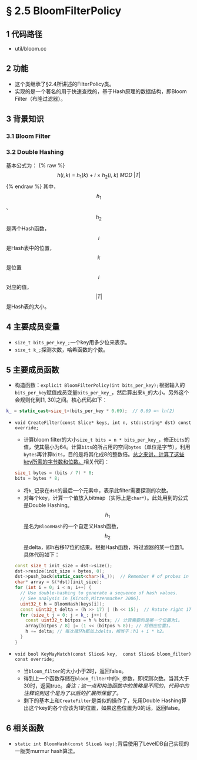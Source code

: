 # § 2.5 BloomFilterPolicy

## 1 代码路径

* util/bloom.cc

## 2 功能

* 这个类继承了§2.4所讲述的FilterPolicy类。
* 实现的是一个著名的用于快速查找的，基于Hash原理的数据结构，即Bloom Filter（布隆过滤器）。

## 3 背景知识

### 3.1 Bloom Filter

### 3.2 Double Hashing

基本公式为：
{% raw %}
$$
h(i, k)\ =\ h_1(k)\ +\ i\ \times\ h_2(i,\ k)\ MOD\ |T|
$$
{% endraw %}
其中，$$h_1$$、$$h_2$$是两个Hash函数，$${i}$$是Hash表中的位置，$${k}$$是位置$${i}$$对应的值，$${|T|}$$是Hash表的大小。

## 4 主要成员变量

* `size_t bits_per_key_;`一个key用多少位来表示。
* `size_t k_;`探测次数，哈希函数的个数。

## 5 主要成员函数

* 构造函数：`explicit BloomFilterPolicy(int bits_per_key);`根据输入的`bits_per_key`赋值成员变量`bits_per_key_`，然后算出来`k_`的大小。另外这个会规则化到[1,  30]之间。核心代码如下：

```cpp
k_ = static_cast<size_t>(bits_per_key * 0.69);  // 0.69 =~ ln(2)
```

* `void CreateFilter(const Slice* keys, int n, std::string* dst) const override;`

  * 计算bloom filter的大小`size_t bits = n * bits_per_key_`，修正`bits`的值，使其最小为64。计算`bits`的所占用的空间`bytes`（单位是字节），利用`bytes`再计算`bits`，目的是将其化成8的整数倍。<u>总之来讲，计算了这些key所需的字节数和位数。</u>相关代码：

  ```cpp
  size_t bytes = (bits / 7) * 8;
  bits = bytes * 8;
  ```

  * 将`k_`记录在`dst`的最后一个元素中，表示此filter需要探测的次数。
  * 对每个key，计算一个值放入bitmap（实际上是`char*`）。此处用到的公式是Double Hashing。$${h_1}$$是名为`BloomHash`的一个自定义Hash函数，$${h_2}$$是delta，即h右移17位的结果。根据Hash函数，将过滤器的某一位置1。具体代码如下：

  ```cpp
  const size_t init_size = dst->size();
  dst->resize(init_size + bytes, 0);
  dst->push_back(static_cast<char>(k_));  // Remember # of probes in filter
  char* array = &(*dst)[init_size];
  for (int i = 0; i < n; i++) {
    // Use double-hashing to generate a sequence of hash values.
    // See analysis in [Kirsch,Mitzenmacher 2006].
    uint32_t h = BloomHash(keys[i]);
    const uint32_t delta = (h >> 17) | (h << 15);  // Rotate right 17 bits
    for (size_t j = 0; j < k_; j++) {
      const uint32_t bitpos = h % bits; // 计算需要的是哪一个位置为1。
      array[bitpos / 8] |= (1 << (bitpos % 8)); // 将相应位置1。
      h += delta; // 每次循环h都加上delta，相当于：h1 + i * h2。
    }
  }
  ```

* `void bool KeyMayMatch(const Slice& key,  const Slice& bloom_filter) const override;`

  * 当`bloom_filter`的大小小于2时，返回false。
  * 得到上一个函数存储在`bloom_filter`中的`k_`参数，即探测次数。当其大于30时，返回true。*备注：这一点和构造函数中的策略是不同的，代码中的注释说到这个是为了以后的扩展所保留了。*
  * 剩下的基本上和`CreateFilter`是类似的操作了，先用Double Hashing算出这个key的各个应该为1的位置，如果这些位置为0的话，返回false。

## 6 相关函数

* `static int BloomHash(const Slice& key);`背后使用了LevelDB自己实现的一版类murmur hash算法。